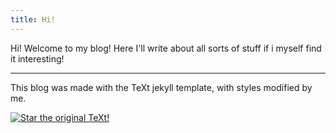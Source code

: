 ```yaml
---
title: Hi!
---
```


Hi! Welcome to my blog! Here I'll write about all sorts of stuff if i myself find it interesting!

<!--more-->

---

This blog was made with the TeXt jekyll template, with styles modified by me.

[![Star the original TeXt!](https://img.shields.io/github/stars/kitian616/jekyll-TeXt-theme.svg?label=Stars&style=social)](https://github.com/kitian616/jekyll-TeXt-theme/)
